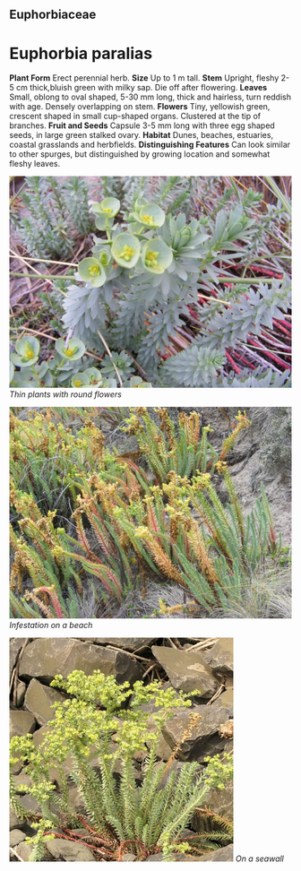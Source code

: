 ## Euphorbiaceae
# Euphorbia paralias
 **Plant Form** Erect perennial herb. **Size** Up to 1 m tall. **Stem** Upright, fleshy 2-5 cm thick,bluish green with milky sap. Die off after flowering. **Leaves** Small, oblong  to oval shaped, 5-30 mm long, thick and hairless, turn reddish with age. Densely overlapping on stem. **Flowers** Tiny, yellowish green, crescent shaped in small cup-shaped organs. Clustered at the tip of branches. **Fruit and Seeds** Capsule 3-5 mm long with three egg shaped seeds, in large green stalked ovary. **Habitat** Dunes, beaches, estuaries, coastal grasslands and herbfields. **Distinguishing Features** Can look similar to other spurges, but distinguished by growing location and somewhat fleshy leaves.


![Thin plants with round flowers](6666_DSCF8860.jpg)
 *Thin plants with round flowers* 

![Infestation on a beach](6667_DSCF8960.jpg)
 *Infestation on a beach* 

![On a seawall](81949_P1055240.jpg)
 *On a seawall* 

